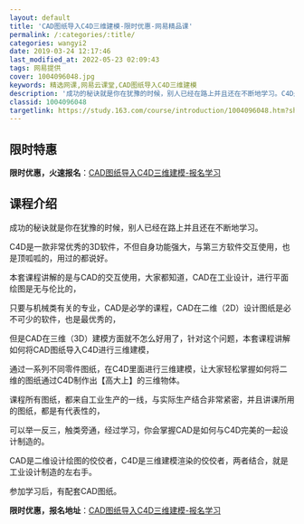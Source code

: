 ```yaml
---
layout: default
title: 'CAD图纸导入C4D三维建模-限时优惠-网易精品课'
permalink: /:categories/:title/
categories: wangyi2
date: 2019-03-24 12:17:46
last_modified_at: 2022-05-23 02:09:43
tags: 网易提供
cover: 1004096048.jpg
keywords: 精选网课,网易云课堂,CAD图纸导入C4D三维建模
description: '成功的秘诀就是你在犹豫的时候，别人已经在路上并且还在不断地学习。C4D是一款非常优秀的3D软件，不但自身功能强大，与第三'
classid: 1004096048
targetlink: https://study.163.com/course/introduction/1004096048.htm?share=1&shareId=1025206652&utm_campaign=share&utm_medium=iphoneShare&utm_source=&utm_u=1025206652
---
```


## 限时特惠

**限时优惠，火速报名**：[CAD图纸导入C4D三维建模-报名学习](https://study.163.com/course/introduction/1004096048.htm?share=1&shareId=1025206652&utm_campaign=share&utm_medium=iphoneShare&utm_source=&utm_u=1025206652)

## 课程介绍

成功的秘诀就是你在犹豫的时候，别人已经在路上并且还在不断地学习。



C4D是一款非常优秀的3D软件，不但自身功能强大，与第三方软件交互使用，也是顶呱呱的，用过的都说好。

本套课程讲解的是与CAD的交互使用，大家都知道，CAD在工业设计，进行平面绘图是无与伦比的，

只要与机械类有关的专业，CAD是必学的课程，CAD在二维（2D）设计图纸是必不可少的软件，也是最优秀的，

但是CAD在三维（3D）建模方面就不怎么好用了，针对这个问题，本套课程讲解如何将CAD图纸导入C4D进行三维建模，

通过一系列不同零件图纸，在C4D里面进行三维建模，让大家轻松掌握如何将二维的图纸通过C4D制作出【高大上】的三维物体。

课程所有图纸，都来自工业生产的一线，与实际生产结合非常紧密，并且讲课所用的图纸，都是有代表性的，

可以举一反三，触类旁通，经过学习，你会掌握CAD是如何与C4D完美的一起设计制造的。

CAD是二维设计绘图的佼佼者，C4D是三维建模渲染的佼佼者，两者结合，就是工业设计制造的左右手。

参加学习后，有配套CAD图纸。

**限时优惠，报名地址**：[CAD图纸导入C4D三维建模-报名学习](https://study.163.com/course/introduction/1004096048.htm?share=1&shareId=1025206652&utm_campaign=share&utm_medium=iphoneShare&utm_source=&utm_u=1025206652)

